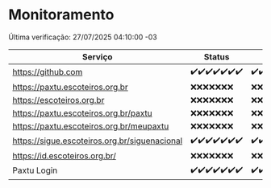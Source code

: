 # Monitoramento

Última verificação: 27/07/2025 04:10:00 -03

|Serviço|Status|Últimas 24h|
|---|---|---|
|https://github.com|<span title="2025-07-20: OK=22">✔️</span><span title="2025-07-21: OK=22">✔️</span><span title="2025-07-22: OK=23">✔️</span><span title="2025-07-23: OK=23">✔️</span><span title="2025-07-24: OK=23">✔️</span><span title="2025-07-25: OK=23">✔️</span><span title="2025-07-26: OK=6">✔️</span>|<span title="26/07/2025 04:10:00 -03 : 200">✔️</span><span title="26/07/2025 05:12:00 -03 : 200">✔️</span><span title="26/07/2025 06:09:00 -03 : 200">✔️</span><span title="26/07/2025 07:09:00 -03 : 200">✔️</span><span title="26/07/2025 08:08:00 -03 : 200">✔️</span><span title="26/07/2025 09:17:00 -03 : 200">✔️</span><span title="26/07/2025 10:22:00 -03 : 200">✔️</span><span title="26/07/2025 11:08:00 -03 : 200">✔️</span><span title="26/07/2025 12:09:00 -03 : 200">✔️</span><span title="26/07/2025 13:10:00 -03 : 200">✔️</span><span title="26/07/2025 14:07:00 -03 : 200">✔️</span><span title="26/07/2025 15:13:00 -03 : 200">✔️</span><span title="26/07/2025 16:07:00 -03 : 200">✔️</span><span title="26/07/2025 17:10:00 -03 : 200">✔️</span><span title="26/07/2025 18:08:00 -03 : 200">✔️</span><span title="26/07/2025 19:09:00 -03 : 200">✔️</span><span title="26/07/2025 20:09:00 -03 : 200">✔️</span><span title="26/07/2025 21:57:00 -03 : 200">✔️</span><span title="27/07/2025 00:04:00 -03 : 200">✔️</span><span title="27/07/2025 01:34:00 -03 : 200">✔️</span><span title="27/07/2025 02:17:00 -03 : 200">✔️</span><span title="27/07/2025 03:14:00 -03 : 200">✔️</span><span title="27/07/2025 04:10:00 -03 : 200">✔️</span>|
|https://paxtu.escoteiros.org.br|<span title="2025-07-20: Falhas=22">❌</span><span title="2025-07-21: Falhas=22">❌</span><span title="2025-07-22: Falhas=23">❌</span><span title="2025-07-23: Falhas=23">❌</span><span title="2025-07-24: Falhas=23">❌</span><span title="2025-07-25: Falhas=23">❌</span><span title="2025-07-26: Falhas=6">❌</span>|<span title="26/07/2025 04:10:00 -03 : 403">❌</span><span title="26/07/2025 05:12:00 -03 : 403">❌</span><span title="26/07/2025 06:09:00 -03 : 403">❌</span><span title="26/07/2025 07:09:00 -03 : 403">❌</span><span title="26/07/2025 08:08:00 -03 : 403">❌</span><span title="26/07/2025 09:17:00 -03 : 403">❌</span><span title="26/07/2025 10:22:00 -03 : 403">❌</span><span title="26/07/2025 11:08:00 -03 : 403">❌</span><span title="26/07/2025 12:09:00 -03 : 403">❌</span><span title="26/07/2025 13:10:00 -03 : 403">❌</span><span title="26/07/2025 14:07:00 -03 : 403">❌</span><span title="26/07/2025 15:13:00 -03 : 403">❌</span><span title="26/07/2025 16:07:00 -03 : 403">❌</span><span title="26/07/2025 17:10:00 -03 : 403">❌</span><span title="26/07/2025 18:08:00 -03 : 403">❌</span><span title="26/07/2025 19:09:00 -03 : 403">❌</span><span title="26/07/2025 20:09:00 -03 : 403">❌</span><span title="26/07/2025 21:57:00 -03 : 403">❌</span><span title="27/07/2025 00:04:00 -03 : 403">❌</span><span title="27/07/2025 01:34:00 -03 : 403">❌</span><span title="27/07/2025 02:17:00 -03 : 403">❌</span><span title="27/07/2025 03:14:00 -03 : 403">❌</span><span title="27/07/2025 04:10:00 -03 : 403">❌</span>|
|https://escoteiros.org.br|<span title="2025-07-20: Falhas=22">❌</span><span title="2025-07-21: Falhas=22">❌</span><span title="2025-07-22: Falhas=23">❌</span><span title="2025-07-23: Falhas=23">❌</span><span title="2025-07-24: Falhas=23">❌</span><span title="2025-07-25: Falhas=23">❌</span><span title="2025-07-26: Falhas=6">❌</span>|<span title="26/07/2025 04:10:00 -03 : 403">❌</span><span title="26/07/2025 05:12:00 -03 : 403">❌</span><span title="26/07/2025 06:09:00 -03 : 403">❌</span><span title="26/07/2025 07:09:00 -03 : 403">❌</span><span title="26/07/2025 08:08:00 -03 : 403">❌</span><span title="26/07/2025 09:17:00 -03 : 403">❌</span><span title="26/07/2025 10:23:00 -03 : 403">❌</span><span title="26/07/2025 11:08:00 -03 : 403">❌</span><span title="26/07/2025 12:09:00 -03 : 403">❌</span><span title="26/07/2025 13:10:00 -03 : 403">❌</span><span title="26/07/2025 14:07:00 -03 : 403">❌</span><span title="26/07/2025 15:13:00 -03 : 403">❌</span><span title="26/07/2025 16:07:00 -03 : 403">❌</span><span title="26/07/2025 17:10:00 -03 : 403">❌</span><span title="26/07/2025 18:08:00 -03 : 403">❌</span><span title="26/07/2025 19:09:00 -03 : 403">❌</span><span title="26/07/2025 20:09:00 -03 : 403">❌</span><span title="26/07/2025 21:57:00 -03 : 403">❌</span><span title="27/07/2025 00:04:00 -03 : 403">❌</span><span title="27/07/2025 01:34:00 -03 : 403">❌</span><span title="27/07/2025 02:17:00 -03 : 403">❌</span><span title="27/07/2025 03:14:00 -03 : 403">❌</span><span title="27/07/2025 04:10:00 -03 : 403">❌</span>|
|https://paxtu.escoteiros.org.br/paxtu|<span title="2025-07-20: Falhas=22">❌</span><span title="2025-07-21: Falhas=22">❌</span><span title="2025-07-22: Falhas=23">❌</span><span title="2025-07-23: Falhas=23">❌</span><span title="2025-07-24: Falhas=23">❌</span><span title="2025-07-25: Falhas=23">❌</span><span title="2025-07-26: Falhas=6">❌</span>|<span title="26/07/2025 04:10:00 -03 : 403">❌</span><span title="26/07/2025 05:12:00 -03 : 403">❌</span><span title="26/07/2025 06:09:00 -03 : 403">❌</span><span title="26/07/2025 07:09:00 -03 : 403">❌</span><span title="26/07/2025 08:08:00 -03 : 403">❌</span><span title="26/07/2025 09:17:00 -03 : 403">❌</span><span title="26/07/2025 10:23:00 -03 : 403">❌</span><span title="26/07/2025 11:08:00 -03 : 403">❌</span><span title="26/07/2025 12:09:00 -03 : 403">❌</span><span title="26/07/2025 13:10:00 -03 : 403">❌</span><span title="26/07/2025 14:07:00 -03 : 403">❌</span><span title="26/07/2025 15:13:00 -03 : 403">❌</span><span title="26/07/2025 16:07:00 -03 : 403">❌</span><span title="26/07/2025 17:10:00 -03 : 403">❌</span><span title="26/07/2025 18:08:00 -03 : 403">❌</span><span title="26/07/2025 19:09:00 -03 : 403">❌</span><span title="26/07/2025 20:09:00 -03 : 403">❌</span><span title="26/07/2025 21:57:00 -03 : 403">❌</span><span title="27/07/2025 00:04:00 -03 : 403">❌</span><span title="27/07/2025 01:34:00 -03 : 403">❌</span><span title="27/07/2025 02:17:00 -03 : 403">❌</span><span title="27/07/2025 03:14:00 -03 : 403">❌</span><span title="27/07/2025 04:10:00 -03 : 403">❌</span>|
|https://paxtu.escoteiros.org.br/meupaxtu|<span title="2025-07-20: Falhas=22">❌</span><span title="2025-07-21: Falhas=22">❌</span><span title="2025-07-22: Falhas=23">❌</span><span title="2025-07-23: Falhas=23">❌</span><span title="2025-07-24: Falhas=23">❌</span><span title="2025-07-25: Falhas=23">❌</span><span title="2025-07-26: Falhas=6">❌</span>|<span title="26/07/2025 04:10:00 -03 : 403">❌</span><span title="26/07/2025 05:12:00 -03 : 403">❌</span><span title="26/07/2025 06:09:00 -03 : 403">❌</span><span title="26/07/2025 07:09:00 -03 : 403">❌</span><span title="26/07/2025 08:08:00 -03 : 403">❌</span><span title="26/07/2025 09:17:00 -03 : 403">❌</span><span title="26/07/2025 10:23:00 -03 : 403">❌</span><span title="26/07/2025 11:08:00 -03 : 403">❌</span><span title="26/07/2025 12:09:00 -03 : 403">❌</span><span title="26/07/2025 13:10:00 -03 : 403">❌</span><span title="26/07/2025 14:07:00 -03 : 403">❌</span><span title="26/07/2025 15:13:00 -03 : 403">❌</span><span title="26/07/2025 16:07:00 -03 : 403">❌</span><span title="26/07/2025 17:10:00 -03 : 403">❌</span><span title="26/07/2025 18:08:00 -03 : 403">❌</span><span title="26/07/2025 19:09:00 -03 : 403">❌</span><span title="26/07/2025 20:09:00 -03 : 403">❌</span><span title="26/07/2025 21:57:00 -03 : 403">❌</span><span title="27/07/2025 00:04:00 -03 : 403">❌</span><span title="27/07/2025 01:34:00 -03 : 403">❌</span><span title="27/07/2025 02:17:00 -03 : 403">❌</span><span title="27/07/2025 03:14:00 -03 : 403">❌</span><span title="27/07/2025 04:10:00 -03 : 403">❌</span>|
|https://sigue.escoteiros.org.br/siguenacional|<span title="2025-07-20: OK=22">✔️</span><span title="2025-07-21: OK=22">✔️</span><span title="2025-07-22: OK=23">✔️</span><span title="2025-07-23: OK=23">✔️</span><span title="2025-07-24: OK=23">✔️</span><span title="2025-07-25: OK=23">✔️</span><span title="2025-07-26: OK=6">✔️</span>|<span title="26/07/2025 04:10:00 -03 : 200">✔️</span><span title="26/07/2025 05:12:00 -03 : 200">✔️</span><span title="26/07/2025 06:09:00 -03 : 200">✔️</span><span title="26/07/2025 07:09:00 -03 : 200">✔️</span><span title="26/07/2025 08:08:00 -03 : 200">✔️</span><span title="26/07/2025 09:17:00 -03 : 200">✔️</span><span title="26/07/2025 10:23:00 -03 : 200">✔️</span><span title="26/07/2025 11:08:00 -03 : 200">✔️</span><span title="26/07/2025 12:09:00 -03 : 200">✔️</span><span title="26/07/2025 13:10:00 -03 : 200">✔️</span><span title="26/07/2025 14:07:00 -03 : 200">✔️</span><span title="26/07/2025 15:13:00 -03 : 200">✔️</span><span title="26/07/2025 16:07:00 -03 : 200">✔️</span><span title="26/07/2025 17:10:00 -03 : 200">✔️</span><span title="26/07/2025 18:08:00 -03 : 200">✔️</span><span title="26/07/2025 19:09:00 -03 : 200">✔️</span><span title="26/07/2025 20:09:00 -03 : 200">✔️</span><span title="26/07/2025 21:57:00 -03 : 200">✔️</span><span title="27/07/2025 00:04:00 -03 : 200">✔️</span><span title="27/07/2025 01:34:00 -03 : 200">✔️</span><span title="27/07/2025 02:17:00 -03 : 200">✔️</span><span title="27/07/2025 03:14:00 -03 : 200">✔️</span><span title="27/07/2025 04:10:00 -03 : 200">✔️</span>|
|https://id.escoteiros.org.br/|<span title="2025-07-20: Falhas=22">❌</span><span title="2025-07-21: Falhas=22">❌</span><span title="2025-07-22: Falhas=23">❌</span><span title="2025-07-23: Falhas=23">❌</span><span title="2025-07-24: Falhas=23">❌</span><span title="2025-07-25: Falhas=23">❌</span><span title="2025-07-26: Falhas=6">❌</span>|<span title="26/07/2025 04:10:00 -03 : 403">❌</span><span title="26/07/2025 05:12:00 -03 : 403">❌</span><span title="26/07/2025 06:09:00 -03 : 403">❌</span><span title="26/07/2025 07:09:00 -03 : 403">❌</span><span title="26/07/2025 08:08:00 -03 : 403">❌</span><span title="26/07/2025 09:17:00 -03 : 403">❌</span><span title="26/07/2025 10:23:00 -03 : 403">❌</span><span title="26/07/2025 11:08:00 -03 : 403">❌</span><span title="26/07/2025 12:09:00 -03 : 403">❌</span><span title="26/07/2025 13:10:00 -03 : 403">❌</span><span title="26/07/2025 14:07:00 -03 : 403">❌</span><span title="26/07/2025 15:13:00 -03 : 403">❌</span><span title="26/07/2025 16:07:00 -03 : 403">❌</span><span title="26/07/2025 17:10:00 -03 : 403">❌</span><span title="26/07/2025 18:08:00 -03 : 403">❌</span><span title="26/07/2025 19:09:00 -03 : 403">❌</span><span title="26/07/2025 20:09:00 -03 : 403">❌</span><span title="26/07/2025 21:58:00 -03 : 403">❌</span><span title="27/07/2025 00:04:00 -03 : 403">❌</span><span title="27/07/2025 01:34:00 -03 : 403">❌</span><span title="27/07/2025 02:17:00 -03 : 403">❌</span><span title="27/07/2025 03:14:00 -03 : 403">❌</span><span title="27/07/2025 04:10:00 -03 : 403">❌</span>|
|Paxtu Login|<span title="2025-07-20: OK=22">✔️</span><span title="2025-07-21: OK=22">✔️</span><span title="2025-07-22: OK=23">✔️</span><span title="2025-07-23: OK=23">✔️</span><span title="2025-07-24: OK=23">✔️</span><span title="2025-07-25: OK=23">✔️</span><span title="2025-07-26: OK=6">✔️</span>|<span title="26/07/2025 04:10:00 -03 : 200">✔️</span><span title="26/07/2025 05:12:00 -03 : 200">✔️</span><span title="26/07/2025 06:09:00 -03 : 200">✔️</span><span title="26/07/2025 07:09:00 -03 : 200">✔️</span><span title="26/07/2025 08:08:00 -03 : 200">✔️</span><span title="26/07/2025 09:17:00 -03 : 200">✔️</span><span title="26/07/2025 10:23:00 -03 : 200">✔️</span><span title="26/07/2025 11:08:00 -03 : 200">✔️</span><span title="26/07/2025 12:09:00 -03 : 200">✔️</span><span title="26/07/2025 13:10:00 -03 : 200">✔️</span><span title="26/07/2025 14:07:00 -03 : 200">✔️</span><span title="26/07/2025 15:13:00 -03 : 200">✔️</span><span title="26/07/2025 16:07:00 -03 : 200">✔️</span><span title="26/07/2025 17:10:00 -03 : 200">✔️</span><span title="26/07/2025 18:08:00 -03 : 200">✔️</span><span title="26/07/2025 19:09:00 -03 : 200">✔️</span><span title="26/07/2025 20:09:00 -03 : 200">✔️</span><span title="26/07/2025 21:58:00 -03 : 200">✔️</span><span title="27/07/2025 00:04:00 -03 : 200">✔️</span><span title="27/07/2025 01:34:00 -03 : 200">✔️</span><span title="27/07/2025 02:17:00 -03 : 200">✔️</span><span title="27/07/2025 03:14:00 -03 : 200">✔️</span><span title="27/07/2025 04:10:00 -03 : 200">✔️</span>|
